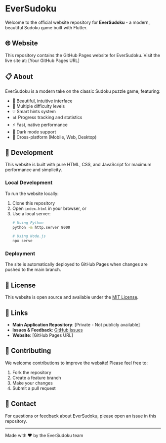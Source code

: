 # EverSudoku

Welcome to the official website repository for **EverSudoku** - a modern, beautiful Sudoku game built with Flutter.

## 🌐 Website

This repository contains the GitHub Pages website for EverSudoku. Visit the live site at: [Your GitHub Pages URL]

## 📋 About

EverSudoku is a modern take on the classic Sudoku puzzle game, featuring:

- 🎨 Beautiful, intuitive interface
- 🎯 Multiple difficulty levels
- 💡 Smart hints system
- 📊 Progress tracking and statistics
- ⚡ Fast, native performance
- 🌙 Dark mode support
- 📱 Cross-platform (Mobile, Web, Desktop)

## 🚀 Development

This website is built with pure HTML, CSS, and JavaScript for maximum performance and simplicity.

### Local Development

To run the website locally:

1. Clone this repository
2. Open `index.html` in your browser, or
3. Use a local server:
   ```bash
   # Using Python
   python -m http.server 8000
   
   # Using Node.js
   npx serve
   ```

### Deployment

The site is automatically deployed to GitHub Pages when changes are pushed to the main branch.

## 📝 License

This website is open source and available under the [MIT License](LICENSE).

## 🔗 Links

- **Main Application Repository**: [Private - Not publicly available]
- **Issues & Feedback**: [GitHub Issues](../../issues)
- **Website**: [GitHub Pages URL]

## 🤝 Contributing

We welcome contributions to improve the website! Please feel free to:

1. Fork the repository
2. Create a feature branch
3. Make your changes
4. Submit a pull request

## 📧 Contact

For questions or feedback about EverSudoku, please open an issue in this repository.

---

Made with ❤️ by the EverSudoku team
